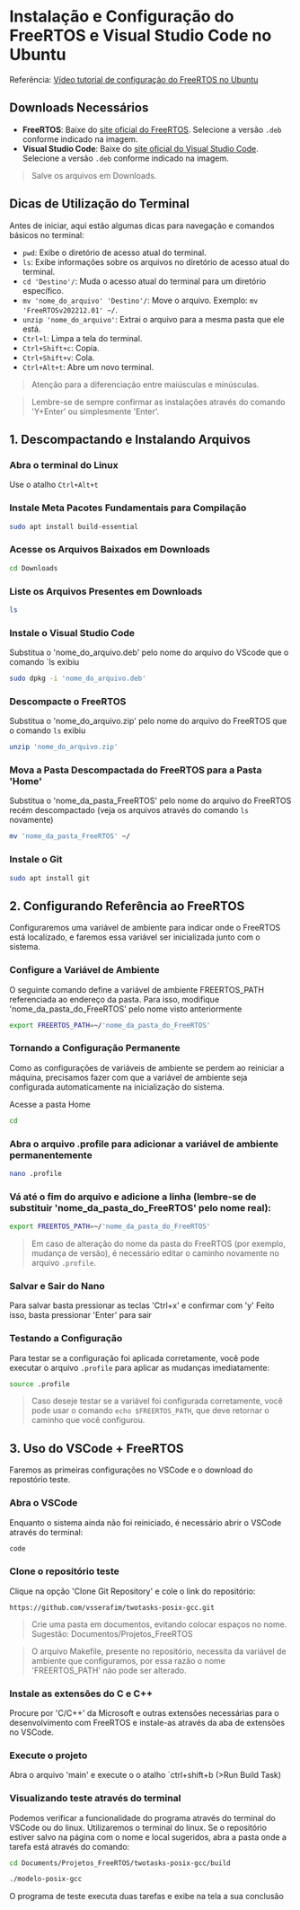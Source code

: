 # Instalação e Configuração do FreeRTOS e Visual Studio Code no Ubuntu

Referência: [Vídeo tutorial de configuração do FreeRTOS no Ubuntu](https://www.youtube.com/watch?v=wZmXPj1YvBg)

## Downloads Necessários

- **FreeRTOS**: Baixe do [site oficial do FreeRTOS](https://freertos.org). Selecione a versão `.deb` conforme indicado na imagem.
- **Visual Studio Code**: Baixe do [site oficial do Visual Studio Code](https://code.visualstudio.com/). Selecione a versão `.deb` conforme indicado na imagem.

> Salve os arquivos em Downloads.

## Dicas de Utilização do Terminal

Antes de iniciar, aqui estão algumas dicas para navegação e comandos básicos no terminal:
- `pwd`: Exibe o diretório de acesso atual do terminal.
- `ls`: Exibe informações sobre os arquivos no diretório de acesso atual do terminal.
- `cd 'Destino'/`: Muda o acesso atual do terminal para um diretório específico.
- `mv 'nome_do_arquivo' 'Destino'/`: Move o arquivo. Exemplo: `mv 'FreeRTOSv202212.01' ~/`.
- `unzip 'nome_do_arquivo'`: Extrai o arquivo para a mesma pasta que ele está.
- `Ctrl+l`: Limpa a tela do terminal.
- `Ctrl+Shift+c`: Copia.
- `Ctrl+Shift+v`: Cola.
- `Ctrl+Alt+t`: Abre um novo terminal.

> Atenção para a diferenciação entre maiúsculas e minúsculas.

> Lembre-se de sempre confirmar as instalações através do comando 'Y+Enter' ou simplesmente 'Enter'.

## 1. Descompactando e Instalando Arquivos

### Abra o terminal do Linux
Use o atalho `Ctrl+Alt+t`

### Instale Meta Pacotes Fundamentais para Compilação

```bash
sudo apt install build-essential
```

### Acesse os Arquivos Baixados em Downloads

```bash
cd Downloads
```

### Liste os Arquivos Presentes em Downloads

```bash
ls
```

### Instale o Visual Studio Code
Substitua o 'nome_do_arquivo.deb' pelo nome do arquivo do VScode que o comando `ls exibiu

```bash
sudo dpkg -i 'nome_do_arquivo.deb'
```

### Descompacte o FreeRTOS
Substitua o 'nome_do_arquivo.zip' pelo nome do arquivo do FreeRTOS que o comando `ls` exibiu

```bash
unzip 'nome_do_arquivo.zip'
```

### Mova a Pasta Descompactada do FreeRTOS para a Pasta 'Home'
Substitua o 'nome_da_pasta_FreeRTOS' pelo nome do arquivo do FreeRTOS recém descompactado (veja os arquivos através do comando `ls` novamente)
```bash
mv 'nome_da_pasta_FreeRTOS' ~/
```

### Instale o Git

```bash
sudo apt install git
```

## 2. Configurando Referência ao FreeRTOS

Configuraremos uma variável de ambiente para indicar onde o FreeRTOS está localizado, e faremos essa variável ser inicializada junto com o sistema.

### Configure a Variável de Ambiente
O seguinte comando define a variável de ambiente FREERTOS_PATH referenciada ao endereço da pasta. Para isso, modifique 'nome_da_pasta_do_FreeRTOS' pelo nome visto anteriormente
```bash
export FREERTOS_PATH=~/'nome_da_pasta_do_FreeRTOS'
```

### Tornando a Configuração Permanente

Como as configurações de variáveis de ambiente se perdem ao reiniciar a máquina, precisamos fazer com que a variável de ambiente seja configurada automaticamente na inicialização do sistema.

Acesse a pasta Home
```bash
cd
```

### Abra o arquivo .profile para adicionar a variável de ambiente permanentemente
```bash
nano .profile
```

### Vá até o fim do arquivo e adicione a linha (lembre-se de substituir 'nome_da_pasta_do_FreeRTOS' pelo nome real):
```bash
export FREERTOS_PATH=~/'nome_da_pasta_do_FreeRTOS'
```

> Em caso de alteração do nome da pasta do FreeRTOS (por exemplo, mudança de versão), é necessário editar o caminho novamente no arquivo `.profile`.

### Salvar e Sair do Nano
Para salvar basta pressionar as teclas 'Ctrl+x' e confirmar com 'y'
Feito isso, basta pressionar 'Enter' para sair

### Testando a Configuração

Para testar se a configuração foi aplicada corretamente, você pode executar o arquivo `.profile` para aplicar as mudanças imediatamente:

```bash
source .profile
```

> Caso deseje testar se a variável foi configurada corretamente, você pode usar o comando `echo $FREERTOS_PATH`, que deve retornar o caminho que você configurou.


## 3. Uso do VSCode + FreeRTOS
Faremos as primeiras configurações no VSCode e o download do repostório teste.

### Abra o VSCode
Enquanto o sistema ainda não foi reiniciado, é necessário abrir o VSCode através do terminal:

```bash
code
```

### Clone o repositório teste
Clique na opção 'Clone Git Repository' e cole o link do repositório:

```plaintext
https://github.com/vsserafim/twotasks-posix-gcc.git
```

> Crie uma pasta em documentos, evitando colocar espaços no nome. Sugestão: Documentos/Projetos_FreeRTOS

> O arquivo Makefile, presente no repositório, necessita da variável de ambiente que configuramos, por essa razão o nome 'FREERTOS_PATH' não pode ser alterado.

### Instale as extensões do C e C++
Procure por 'C/C++' da Microsoft e outras extensões necessárias para o desenvolvimento com FreeRTOS e instale-as através da aba de extensões no VSCode.

### Execute o projeto
Abra o arquivo 'main' e execute o o atalho `ctrl+shift+b (>Run Build Task)

### Visualizando teste através do terminal
Podemos verificar a funcionalidade do programa através do terminal do VSCode ou do linux. Utilizaremos o terminal do linux.
Se o repositório estiver salvo na página com o nome e local sugeridos, abra a pasta onde a tarefa está através do comando:

```bash
cd Documents/Projetos_FreeRTOS/twotasks-posix-gcc/build
```

```bash
./modelo-posix-gcc
```

O programa de teste executa duas tarefas e exibe na tela a sua conclusão
